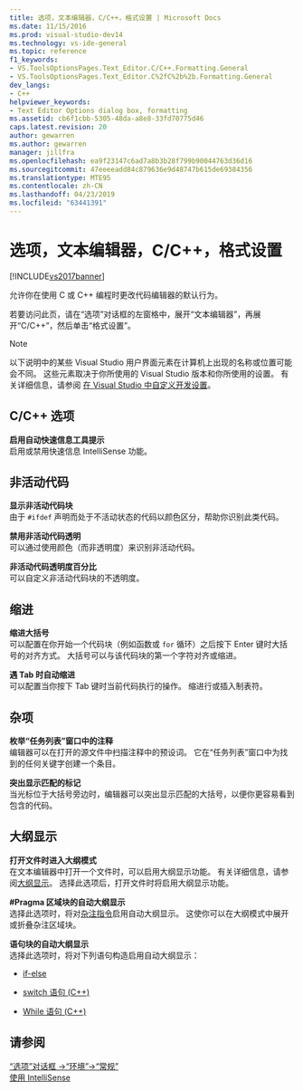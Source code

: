 ```yaml
---
title: 选项，文本编辑器，C/C++，格式设置 | Microsoft Docs
ms.date: 11/15/2016
ms.prod: visual-studio-dev14
ms.technology: vs-ide-general
ms.topic: reference
f1_keywords:
- VS.ToolsOptionsPages.Text_Editor.C/C++.Formatting.General
- VS.ToolsOptionsPages.Text_Editor.C%2fC%2b%2b.Formatting.General
dev_langs:
- C++
helpviewer_keywords:
- Text Editor Options dialog box, formatting
ms.assetid: cb6f1cbb-5305-48da-a8e8-33fd70775d46
caps.latest.revision: 20
author: gewarren
ms.author: gewarren
manager: jillfra
ms.openlocfilehash: ea9f23147c6ad7a8b3b28f799b90044763d36d16
ms.sourcegitcommit: 47eeeeadd84c879636e9d48747b615de69384356
ms.translationtype: MTE95
ms.contentlocale: zh-CN
ms.lasthandoff: 04/23/2019
ms.locfileid: "63441391"
---
```

# <a name="options-text-editor-cc-formatting"></a>选项，文本编辑器，C/C++，格式设置
[!INCLUDE[vs2017banner](../../includes/vs2017banner.md)]

允许你在使用 C 或 C++ 编程时更改代码编辑器的默认行为。  
  
 若要访问此页，请在“选项”对话框的左窗格中，展开“文本编辑器”，再展开“C/C++”，然后单击“格式设置”。  
  
> [!NOTE]
> 以下说明中的某些 Visual Studio 用户界面元素在计算机上出现的名称或位置可能会不同。 这些元素取决于你所使用的 Visual Studio 版本和你所使用的设置。 有关详细信息，请参阅 [在 Visual Studio 中自定义开发设置](http://msdn.microsoft.com/22c4debb-4e31-47a8-8f19-16f328d7dcd3)。  
  
## <a name="cc-options"></a>C/C++ 选项  
 **启用自动快速信息工具提示**  
 启用或禁用快速信息 IntelliSense 功能。  
  
## <a name="inactive-code"></a>非活动代码  
 **显示非活动代码块**  
 由于 `#ifdef` 声明而处于不活动状态的代码以颜色区分，帮助你识别此类代码。  
  
 **禁用非活动代码透明**  
 可以通过使用颜色（而非透明度）来识别非活动代码。  
  
 **非活动代码透明度百分比**  
 可以自定义非活动代码块的不透明度。  
  
## <a name="indentation"></a>缩进  
 **缩进大括号**  
 可以配置在你开始一个代码块（例如函数或 `for` 循环）之后按下 Enter 键时大括号的对齐方式。 大括号可以与该代码块的第一个字符对齐或缩进。  
  
 **遇 Tab 时自动缩进**  
 可以配置当你按下 Tab 键时当前代码执行的操作。 缩进行或插入制表符。  
  
## <a name="miscellaneous"></a>杂项  
 **枚举“任务列表”窗口中的注释**  
 编辑器可以在打开的源文件中扫描注释中的预设词。 它在“任务列表”窗口中为找到的任何关键字创建一个条目。  
  
 **突出显示匹配的标记**  
 当光标位于大括号旁边时，编辑器可以突出显示匹配的大括号，以便你更容易看到包含的代码。  
  
## <a name="outlining"></a>大纲显示  
 **打开文件时进入大纲模式**  
 在文本编辑器中打开一个文件时，可以启用大纲显示功能。 有关详细信息，请参阅[大纲显示](../../ide/outlining.md)。 选择此选项后，打开文件时将启用大纲显示功能。  
  
 **#Pragma 区域块的自动大纲显示**  
 选择此选项时，将对[杂注指令](http://msdn.microsoft.com/library/9867b438-ac64-4e10-973f-c3955209873f)启用自动大纲显示。 这使你可以在大纲模式中展开或折叠杂注区域块。  
  
 **语句块的自动大纲显示**  
 选择此选项时，将对下列语句构造启用自动大纲显示：  
  
- [if-else](http://msdn.microsoft.com/library/d9a1d562-8cf5-4bd4-9ba7-8ad970cd25b2)  
  
- [switch 语句 (C++)](http://msdn.microsoft.com/library/6c3f3ed3-5593-463c-8f4b-b33742b455c6)  
  
- [While 语句 (C++)](http://msdn.microsoft.com/library/358dbe76-5e5e-4af5-b575-c2293c636899)  
  
## <a name="see-also"></a>请参阅  
 [“选项”对话框 ->“环境”->“常规”](../../ide/reference/general-environment-options-dialog-box.md)   
 [使用 IntelliSense](../../ide/using-intellisense.md)
